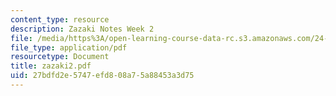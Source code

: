 ```yaml
---
content_type: resource
description: Zazaki Notes Week 2
file: /media/https%3A/open-learning-course-data-rc.s3.amazonaws.com/24-942-grammar-of-a-less-familiar-language-spring-2003/27bdfd2e5747efd808a75a88453a3d75_zazaki2.pdf
file_type: application/pdf
resourcetype: Document
title: zazaki2.pdf
uid: 27bdfd2e-5747-efd8-08a7-5a88453a3d75
---
```

